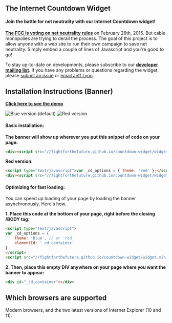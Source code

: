 The Internet Countdown Widget
-----------------------------
#### Join the battle for net neutrality with our Internet Countdown widget!

[**The FCC is voting on net neutrality rules**][1] on February 26th, 2015. But
cable monopolies are trying to derail the process. The goal of this
project is to allow anyone with a web site to run their own campaign to save net
neutrality. Simply embed a couple of lines of Javascript and you're good to go!

To stay up-to-date on developments, please subscribe to our
[**developer mailing list**][1]. If you have any problems or questions regarding
the widget, please [submit an issue][4] or [email Jeff Lyon][5].


Installation Instructions (Banner)
---------------------------------
[**Click here to see the demo**][3]

![Blue version (default)](https://fightforthefuture.github.io/countdown-widget/demos/widget.red.png)
![Red version](https://fightforthefuture.github.io/countdown-widget/demos/widget.red.png)

#### Basic installation:

**The banner will show up wherever you put this snippet of code on your page:**
```html
<div><script src="//fightforthefuture.github.io/countdown-widget/widget.min.js"></script></div>
```

**Red version:**
```html
<script type="text/javascript">var _cd_options = { theme: 'red' };</script>
<div><script src="//fightforthefuture.github.io/countdown-widget/widget.min.js"></script></div>
```

#### Optimizing for fast loading:

You can speed up loading of your page by loading the banner asynchronously.
Here's how.

**1. Place this code at the bottom of your page, right before the closing
/BODY tag:**
```html
<script type="text/javascript">
var _cd_options = {
    theme: 'blue', // or 'red'
    elementId: '_cd_container'
}
</script>
<script src="//fightforthefuture.github.io/countdown-widget/widget.min.js" async>
```

**2. Then, place this empty DIV anywhere on your page where you want the banner
to appear:**
```html
<div id="_cd_container"></div>
```


Which browsers are supported
----------------------------
Modern browsers, and the two latest versions of Internet Explorer (10 and 11).


[1]: https://www.battleforthenet.com/countdown
[2]: https://fightforthefuture.github.io/countdown-widget/demos/modal.html
[3]: https://fightforthefuture.github.io/countdown-widget/demos/banner.html
[4]: https://github.com/fightforthefuture/countdown-widget/issues
[5]: mailto:jeff@fightforthefuture.org
[6]: https://github.com/fightforthefuture/countdown-widget/blob/master/widget.js
[7]: https://fightforthefuture.github.io/countdown-widget/demos/banner.dark.html
